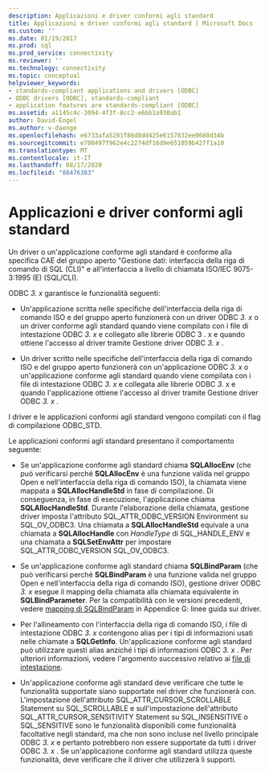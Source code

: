```yaml
---
description: Applicazioni e driver conformi agli standard
title: Applicazioni e driver conformi agli standard | Microsoft Docs
ms.custom: ''
ms.date: 01/19/2017
ms.prod: sql
ms.prod_service: connectivity
ms.reviewer: ''
ms.technology: connectivity
ms.topic: conceptual
helpviewer_keywords:
- standards-compliant applications and drivers [ODBC]
- ODBC drivers [ODBC], standards-compliant
- application features are standards-compliant [ODBC]
ms.assetid: a1145c4c-3094-4f3f-8cc2-e6bb1a930ab1
author: David-Engel
ms.author: v-daenge
ms.openlocfilehash: e6733afa5281f86d8dd425e6157832ee0680d34b
ms.sourcegitcommit: e700497f962e4c2274df16d9e651059b42ff1a10
ms.translationtype: MT
ms.contentlocale: it-IT
ms.lasthandoff: 08/17/2020
ms.locfileid: "88476383"
---
```

# <a name="standards-compliant-applications-and-drivers"></a>Applicazioni e driver conformi agli standard
Un driver o un'applicazione conforme agli standard è conforme alla specifica CAE del gruppo aperto "Gestione dati: interfaccia della riga di comando di SQL (CLI)" e all'interfaccia a livello di chiamata ISO/IEC 9075-3:1995 (E) (SQL/CLI).  
  
 ODBC *3. x* garantisce le funzionalità seguenti:  
  
-   Un'applicazione scritta nelle specifiche dell'interfaccia della riga di comando ISO e del gruppo aperto funzionerà con un driver ODBC *3. x* o un driver conforme agli standard quando viene compilato con i file di intestazione ODBC *3. x* e collegato alle librerie ODBC 3 *.* x e quando ottiene l'accesso al driver tramite Gestione driver ODBC *3. x* .  
  
-   Un driver scritto nelle specifiche dell'interfaccia della riga di comando ISO e del gruppo aperto funzionerà con un'applicazione ODBC *3. x* o un'applicazione conforme agli standard quando viene compilata con i file di intestazione ODBC *3. x* e collegata alle librerie ODBC *3.* x e quando l'applicazione ottiene l'accesso al driver tramite Gestione driver ODBC *3. x* .  
  
 I driver e le applicazioni conformi agli standard vengono compilati con il flag di compilazione ODBC_STD.  
  
 Le applicazioni conformi agli standard presentano il comportamento seguente:  
  
-   Se un'applicazione conforme agli standard chiama **SQLAllocEnv** (che può verificarsi perché **SQLAllocEnv** è una funzione valida nel gruppo Open e nell'interfaccia della riga di comando ISO), la chiamata viene mappata a **SQLAllocHandleStd** in fase di compilazione. Di conseguenza, in fase di esecuzione, l'applicazione chiama **SQLAllocHandleStd**. Durante l'elaborazione della chiamata, gestione driver imposta l'attributo SQL_ATTR_ODBC_VERSION Environment su SQL_OV_ODBC3. Una chiamata a **SQLAllocHandleStd** equivale a una chiamata a **SQLAllocHandle** con *HandleType* di SQL_HANDLE_ENV e una chiamata a **SQLSetEnvAttr** per impostare SQL_ATTR_ODBC_VERSION SQL_OV_ODBC3.  
  
-   Se un'applicazione conforme agli standard chiama **SQLBindParam** (che può verificarsi perché **SQLBindParam** è una funzione valida nel gruppo Open e nell'interfaccia della riga di comando ISO), gestione driver ODBC *3. x* esegue il mapping della chiamata alla chiamata equivalente in **SQLBindParameter**. Per la compatibilità con le versioni precedenti, vedere [mapping di SQLBindParam](../../../odbc/reference/appendixes/sqlbindparam-mapping.md) in Appendice G: linee guida sui driver.  
  
-   Per l'allineamento con l'interfaccia della riga di comando ISO, i file di intestazione ODBC *3. x* contengono alias per i tipi di informazioni usati nelle chiamate a **SQLGetInfo**. Un'applicazione conforme agli standard può utilizzare questi alias anziché i tipi di informazioni ODBC *3. x* . Per ulteriori informazioni, vedere l'argomento successivo relativo ai [file di intestazione](../../../odbc/reference/develop-app/header-files.md).  
  
-   Un'applicazione conforme agli standard deve verificare che tutte le funzionalità supportate siano supportate nel driver che funzionerà con. L'impostazione dell'attributo SQL_ATTR_CURSOR_SCROLLABLE Statement su SQL_SCROLLABLE e sull'impostazione dell'attributo SQL_ATTR_CURSOR_SENSITIVITY Statement su SQL_INSENSITIVE o SQL_SENSITIVE sono le funzionalità disponibili come funzionalità facoltative negli standard, ma che non sono incluse nel livello principale ODBC *3. x* e pertanto potrebbero non essere supportate da tutti i driver ODBC *3. x* . Se un'applicazione conforme agli standard utilizza queste funzionalità, deve verificare che il driver che utilizzerà li supporti.
